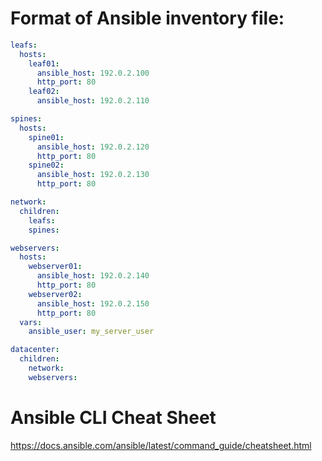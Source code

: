 # Format of Ansible inventory file:

```yaml
leafs:
  hosts:
    leaf01:
      ansible_host: 192.0.2.100
      http_port: 80
    leaf02:
      ansible_host: 192.0.2.110

spines:
  hosts:
    spine01:
      ansible_host: 192.0.2.120
      http_port: 80
    spine02:
      ansible_host: 192.0.2.130
      http_port: 80

network:
  children:
    leafs:
    spines:

webservers:
  hosts:
    webserver01:
      ansible_host: 192.0.2.140
      http_port: 80
    webserver02:
      ansible_host: 192.0.2.150
      http_port: 80
  vars:
    ansible_user: my_server_user

datacenter:
  children:
    network:
    webservers:
```

# Ansible CLI Cheat Sheet
https://docs.ansible.com/ansible/latest/command_guide/cheatsheet.html